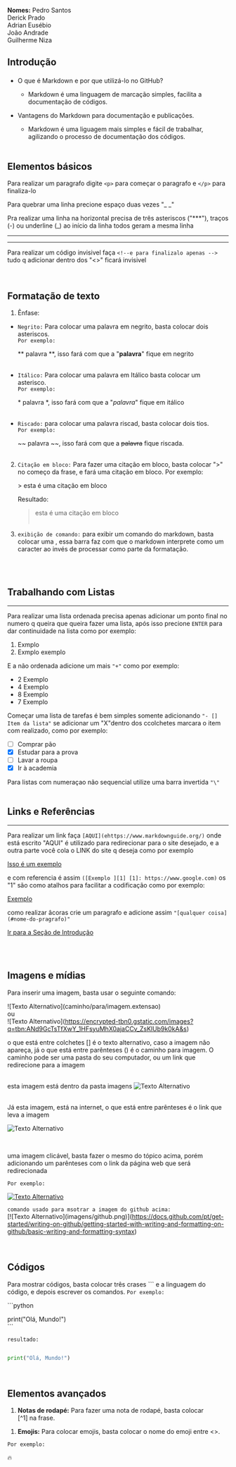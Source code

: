 **Nomes:** Pedro Santos  
Derick Prado  
Adrian Eusébio  
João Andrade  
Guilherme Niza  


## <p>Introdução</p>

* O que é Markdown e por que utilizá-lo no GitHub?  
    * Markdown é uma linguagem de marcação simples, facilita a documentação de códigos.

* Vantagens do Markdown para documentação e publicações.

    * Markdown é uma liguagem mais simples e fácil de trabalhar, agilizando o processo de documentação dos códigos.
<br><br>

## Elementos básicos

   
Para realizar um paragrafo digite ```<p>``` para começar o paragrafo e ```</p>``` para finaliza-lo

Para quebrar uma linha precione espaço duas vezes "_ _"

Pra realizar uma linha na horizontal precisa de três asteriscos ("***"), traços (-) ou underline (_) ao início da linha todos geram a mesma linha 
***  
***

Para realizar um código invisivel faça ``<!--e para finalizalo apenas -->`` tudo q adicionar dentro dos "<>" ficará invisivel 
<!-- isso é um comentario invisivel ele nao aparece no preview somente no código --> 
<br>

## Formatação de texto 

1. Ênfase:
   
* ```Negrito:``` Para colocar uma palavra em negrito, basta colocar dois asteriscos.  
   ```Por exemplo:``` 
    
    ** palavra **, isso fará com que a "**palavra**" fique em negrito
<br><br>
* ```Itálico:``` Para colocar uma palavra em Itálico basta colocar um asterisco.  
```Por exemplo:``` 

     
    \* palavra *, isso fará com que a "*palavra*" fique em itálico
<br><br>
* ```Riscado:``` para colocar uma palavra riscad, basta colocar dois tios.  
  ```Por exemplo:``` 
    
    \~~ palavra \~~, isso fará com que a ~~palavra~~ fique riscada.
<br><br>


2. ``Citação em bloco:`` Para fazer uma citação em bloco, basta colocar "\>" no começo da frase, e fará uma citação em bloco.
   Por exemplo:  

   \> esta é uma citação em bloco  
  
   Resultado:
   >esta é uma citação em bloco
<br><br>


1. ``exibição de comando:`` para exibir um comando do markdown, basta colocar uma \, essa barra faz com que o markdown interprete como um caracter ao invés de processar como parte da formatação.

<br><br>

## Trabalhando com Listas
---

Para realizar uma lista ordenada precisa apenas adicionar um ponto final no numero q queira  que queira fazer uma lista, após isso precione ```ENTER``` para dar continuidade na lista como por exemplo: 

1. Exmplo 
2. Exmplo exemplo 

E a não ordenada adicione um mais ``"+"`` como por exemplo:

+  2 Exemplo
+  4 Exemplo  
+  8 Exemplo   
+  7 Exemplo 

Começar uma lista de tarefas é bem simples somente adicionando ``"- [] Item da lista"`` se adicionar um "X"dentro dos ccolchetes marcara o item com realizado, como por exemplo:

- [ ] Comprar pão
- [x] Estudar para a prova
- [ ] Lavar a roupa
- [x] Ir à academia

Para listas com numeraçao não sequencial utilize uma barra invertida ``"\"``
<br><br>

## Links e Referências
---

Para realizar um link faça ``[AQUI](ehttps://www.markdownguide.org/)`` onde está escrito "AQUI" é utilizado para redirecionar para o site desejado, e a outra parte você cola o LINK do site q deseja como por exemplo 

[Isso é um exemplo](https://www.youtube.com/)


e com referencia é assim ``([Exemplo ][1] [1]: https://www.google.com)`` os "1" são como atalhos para facilitar a codificação como por exemplo:

[Exemplo ][1]

[1]: https://www.youtube.com/

como realizar âcoras crie um paragrafo e adicione assim ``"[qualquer coisa](#nome-do-pragrafo)"``

[Ir para a Seção de Introdução](#Introdução)

<br><br>

## Imagens e mídias

Para inserir uma imagem, basta usar o seguinte comando:  

![Texto Alternativo]\(caminho/para/imagem.extensao)  
ou  
![Texto Alternativo]\(https://encrypted-tbn0.gstatic.com/images?q=tbn:ANd9GcTsTfXwY_1HFsyuMhX0ajaCCv_ZsKlUb9k0kA&s)

o que está entre colchetes [] é o texto alternativo, caso a imagem não apareça, já o que está entre parênteses () é o caminho para imagem. O caminho pode ser uma pasta do seu computador, ou um link que redirecione para a imagem

<br>esta imagem está dentro da pasta imagens
![Texto Alternativo](imagens/images.png)

<br>Já esta imagem, está na internet, o que está entre parênteses é o link que leva a imagem

![Texto Alternativo](https://encrypted-tbn0.gstatic.com/images?q=tbn:ANd9GcTsTfXwY_1HFsyuMhX0ajaCCv_ZsKlUb9k0kA&s)

<br>

uma imagem clicável, basta fazer o mesmo do tópico acima, porém adicionando um parênteses com o link da página web que será redirecionada  <br>

``Por exemplo:``

[![Texto Alternativo](imagens/github.png)](https://docs.github.com/pt/get-started/writing-on-github/getting-started-with-writing-and-formatting-on-github/basic-writing-and-formatting-syntax)


``comando usado para msotrar a imagem do github acima:``<br>
[\![Texto Alternativo]\(imagens/github.png)]\(https://docs.github.com/pt/get-started/writing-on-github/getting-started-with-writing-and-formatting-on-github/basic-writing-and-formatting-syntax)

<br>

## Códigos

Para mostrar códigos, basta colocar três crases ``` e a linguagem do código, e depois escrever os comandos.
``Por exemplo:`` 

\```python  
 
print("Olá, Mundo!")  
\```

``resultado:``

```python

print("Olá, Mundo!")
```
<br>

## Elementos avançados

1. **Notas de rodapé:** Para fazer uma nota de rodapé, basta colocar  
\[^1] na frase.
  
[^1]: este é um exemplo de rodapé


1. **Emojis:** Para colocar emojis, basta colocar o nome do emoji entre <>.

``Por exemplo:`` 

:fire:




